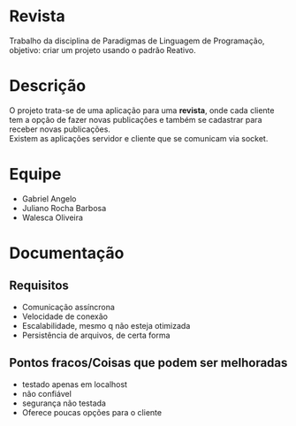 # Revista
Trabalho da disciplina de Paradigmas de Linguagem de Programação, objetivo: criar um projeto usando o padrão Reativo.

<h1>Descrição</h1>
O projeto trata-se de uma aplicação para uma <strong>revista</strong>, onde cada cliente tem a opção de fazer novas publicações e também se cadastrar para receber novas publicações.<br>
Existem as aplicações servidor e cliente que se comunicam via socket.

<h1>Equipe</h1>
<ul>
<li>
Gabriel Angelo
</li>
<li>
Juliano Rocha Barbosa
</li>
<li>
Walesca Oliveira
</li>
</ul>

<h1>Documentação</h1>

<h2>Requisitos</h2>
<ul>
<li>
Comunicação assíncrona
</li>
<li>
Velocidade de conexão
</li>
<li>
Escalabilidade, mesmo q não esteja otimizada
</li>
<li>
Persistência de arquivos, de certa forma
</li>
</ul>


<h2>Pontos fracos/Coisas que podem ser melhoradas</h2>
<ul>
<li>
testado apenas em localhost
</li>
<li>
não confiável
</li>
<li>
segurança não testada
</li>
<li>
Oferece poucas opções para o cliente
</li>
</ul>